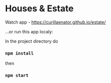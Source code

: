# Houses & Estate

Watch app - https://curillaenator.github.io/estate/

...or run this app localy:

In the project directory do

### `npm install`

then

### `npm start`

